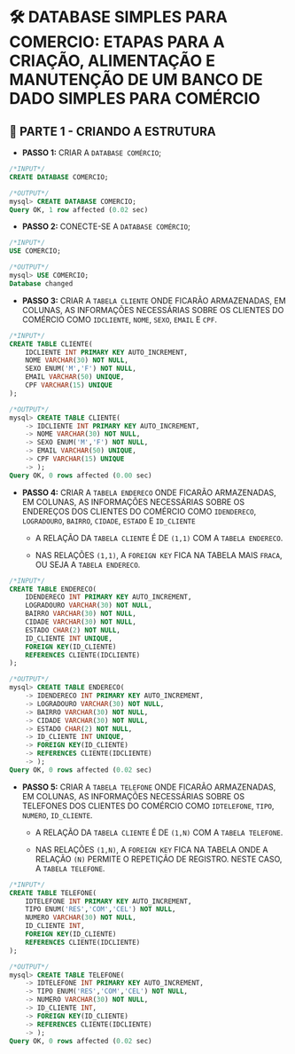 # 🛠 **DATABASE SIMPLES PARA COMERCIO: ETAPAS PARA A CRIAÇÃO, ALIMENTAÇÃO E MANUTENÇÃO DE UM BANCO DE DADO SIMPLES PARA COMÉRCIO**

## 🌱 **PARTE 1 - CRIANDO A ESTRUTURA**


- **PASSO 1:** CRIAR A `DATABASE COMÉRCIO`;
```SQL
/*INPUT*/
CREATE DATABASE COMERCIO;

/*OUTPUT*/
mysql> CREATE DATABASE COMERCIO;
Query OK, 1 row affected (0.02 sec)
```


- **PASSO 2:** CONECTE-SE A `DATABASE COMÉRCIO`;
```SQL
/*INPUT*/
USE COMERCIO;

/*OUTPUT*/
mysql> USE COMERCIO;
Database changed
```


- **PASSO 3:** CRIAR A `TABELA CLIENTE` ONDE FICARÃO ARMAZENADAS, EM COLUNAS, 
AS INFORMAÇÕES NECESSÁRIAS SOBRE OS CLIENTES DO COMÉRCIO COMO `IDCLIENTE`, `NOME`, `SEXO`, `EMAIL` E `CPF`.
```SQL
/*INPUT*/
CREATE TABLE CLIENTE(
	IDCLIENTE INT PRIMARY KEY AUTO_INCREMENT,
	NOME VARCHAR(30) NOT NULL,
	SEXO ENUM('M','F') NOT NULL,
	EMAIL VARCHAR(50) UNIQUE,
	CPF VARCHAR(15) UNIQUE
);

/*OUTPUT*/
mysql> CREATE TABLE CLIENTE(
    -> IDCLIENTE INT PRIMARY KEY AUTO_INCREMENT,
    -> NOME VARCHAR(30) NOT NULL,
    -> SEXO ENUM('M','F') NOT NULL,
    -> EMAIL VARCHAR(50) UNIQUE,
    -> CPF VARCHAR(15) UNIQUE
    -> );
Query OK, 0 rows affected (0.00 sec)
```


- **PASSO 4:** CRIAR A `TABELA ENDERECO` ONDE FICARÃO ARMAZENADAS, EM COLUNAS, AS INFORMAÇÕES NECESSÁRIAS SOBRE OS ENDEREÇOS DOS CLIENTES DO COMÉRCIO COMO `IDENDERECO`, `LOGRADOURO`, `BAIRRO`, `CIDADE`, `ESTADO` E `ID_CLIENTE`
	
	- A RELAÇÃO DA `TABELA CLIENTE` É DE `(1,1)` COM A `TABELA ENDERECO`.

	- NAS RELAÇÕES `(1,1)`, A `FOREIGN KEY` FICA NA TABELA MAIS `FRACA`, OU SEJA A `TABELA ENDERECO`.
```SQL
/*INPUT*/
CREATE TABLE ENDERECO(
	IDENDERECO INT PRIMARY KEY AUTO_INCREMENT,
	LOGRADOURO VARCHAR(30) NOT NULL,
	BAIRRO VARCHAR(30) NOT NULL,
	CIDADE VARCHAR(30) NOT NULL,
	ESTADO CHAR(2) NOT NULL,
	ID_CLIENTE INT UNIQUE,
	FOREIGN KEY(ID_CLIENTE)
	REFERENCES CLIENTE(IDCLIENTE)
);

/*OUTPUT*/
mysql> CREATE TABLE ENDERECO(
    -> IDENDERECO INT PRIMARY KEY AUTO_INCREMENT,
    -> LOGRADOURO VARCHAR(30) NOT NULL,
    -> BAIRRO VARCHAR(30) NOT NULL,
    -> CIDADE VARCHAR(30) NOT NULL,
    -> ESTADO CHAR(2) NOT NULL,
    -> ID_CLIENTE INT UNIQUE,
    -> FOREIGN KEY(ID_CLIENTE)
    -> REFERENCES CLIENTE(IDCLIENTE)
    -> );
Query OK, 0 rows affected (0.02 sec)
```

- **PASSO 5:** CRIAR A `TABELA TELEFONE` ONDE FICARÃO ARMAZENADAS, EM COLUNAS, 
AS INFORMAÇÕES NECESSÁRIAS SOBRE OS TELEFONES DOS CLIENTES DO COMÉRCIO COMO `IDTELEFONE`, `TIPO`, `NUMERO`, `ID_CLIENTE`.
	
	- A RELAÇÃO DA `TABELA CLIENTE` É DE `(1,N)` COM A `TABELA TELEFONE`.

	- NAS RELAÇÕES `(1,N)`, A `FOREIGN KEY` FICA NA TABELA ONDE A RELAÇÃO `(N)` PERMITE O REPETIÇÃO DE REGISTRO. NESTE CASO, A `TABELA TELEFONE`.
```SQL
/*INPUT*/
CREATE TABLE TELEFONE(
	IDTELEFONE INT PRIMARY KEY AUTO_INCREMENT,
	TIPO ENUM('RES','COM','CEL') NOT NULL,
	NUMERO VARCHAR(30) NOT NULL,
	ID_CLIENTE INT,
	FOREIGN KEY(ID_CLIENTE)
	REFERENCES CLIENTE(IDCLIENTE)
);

/*OUTPUT*/
mysql> CREATE TABLE TELEFONE(
    -> IDTELEFONE INT PRIMARY KEY AUTO_INCREMENT,
    -> TIPO ENUM('RES','COM','CEL') NOT NULL,
    -> NUMERO VARCHAR(30) NOT NULL,
    -> ID_CLIENTE INT,
    -> FOREIGN KEY(ID_CLIENTE)
    -> REFERENCES CLIENTE(IDCLIENTE)
    -> );
Query OK, 0 rows affected (0.02 sec)
```

